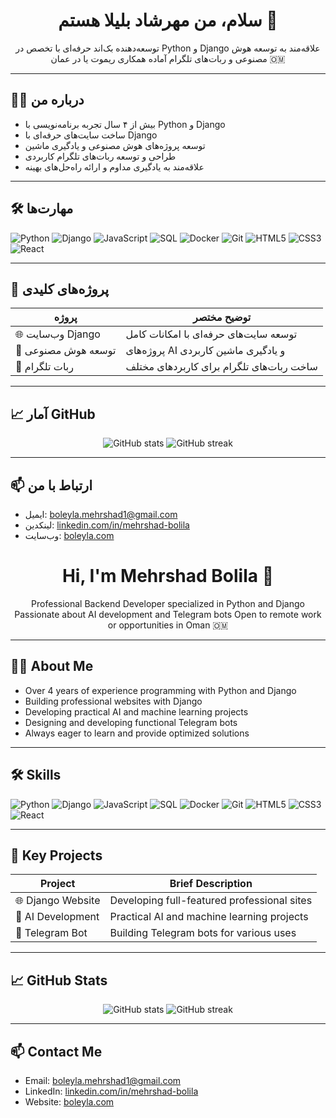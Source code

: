 <!-- ================== فارسی ================== -->

<h1 align="center">سلام، من مهرشاد بلیلا هستم 👋</h1>

<p align="center">
  توسعه‌دهنده بک‌اند حرفه‌ای با تخصص در Python و Django  
  علاقه‌مند به توسعه هوش مصنوعی و ربات‌های تلگرام  
  آماده همکاری ریموت یا در عمان 🇴🇲
</p>

---

## 👨‍💻 درباره من

- بیش از ۴ سال تجربه برنامه‌نویسی با Python و Django  
- ساخت سایت‌های حرفه‌ای با Django  
- توسعه پروژه‌های هوش مصنوعی و یادگیری ماشین  
- طراحی و توسعه ربات‌های تلگرام کاربردی  
- علاقه‌مند به یادگیری مداوم و ارائه راه‌حل‌های بهینه

---

## 🛠️ مهارت‌ها

![Python](https://img.shields.io/badge/-Python-3776AB?style=flat&logo=python&logoColor=white)
![Django](https://img.shields.io/badge/-Django-092E20?style=flat&logo=django&logoColor=white)
![JavaScript](https://img.shields.io/badge/-JavaScript-F7DF1E?style=flat&logo=javascript&logoColor=black)
![SQL](https://img.shields.io/badge/-SQL-4479A1?style=flat&logo=postgresql&logoColor=white)
![Docker](https://img.shields.io/badge/-Docker-2496ED?style=flat&logo=docker&logoColor=white)
![Git](https://img.shields.io/badge/-Git-F05032?style=flat&logo=git&logoColor=white)
![HTML5](https://img.shields.io/badge/-HTML5-E34F26?style=flat&logo=html5&logoColor=white)
![CSS3](https://img.shields.io/badge/-CSS3-1572B6?style=flat&logo=css3&logoColor=white)
![React](https://img.shields.io/badge/-React-61DAFB?style=flat&logo=react&logoColor=black)

---

## 📂 پروژه‌های کلیدی

| پروژه                     | توضیح مختصر                                   |
|---------------------------|----------------------------------------------|
| 🌐 وب‌سایت Django          | توسعه سایت‌های حرفه‌ای با امکانات کامل       |
| 🤖 توسعه هوش مصنوعی       | پروژه‌های AI و یادگیری ماشین کاربردی          |
| 📱 ربات تلگرام             | ساخت ربات‌های تلگرام برای کاربردهای مختلف      |

---

## 📈 آمار GitHub

<p align="center">
  <img src="https://github-readme-stats.vercel.app/api?username=boleyla1&show_icons=true&count_private=true&theme=tokyonight" alt="GitHub stats" />
  <img src="https://github-readme-streak-stats.herokuapp.com/?user=boleyla1&theme=tokyonight" alt="GitHub streak" />
</p>

---

## 📫 ارتباط با من

- ایمیل: boleyla.mehrshad1@gmail.com  
- لینکدین: [linkedin.com/in/mehrshad-bolila](https://linkedin.com/in/mehrshad-bolila)  
- وب‌سایت: [boleyla.com](https://boleyla.com)  

<!-- ================== English ================== -->

<h1 align="center">Hi, I'm Mehrshad Bolila 👋</h1>

<p align="center">
  Professional Backend Developer specialized in Python and Django  
  Passionate about AI development and Telegram bots  
  Open to remote work or opportunities in Oman 🇴🇲
</p>

---

## 👨‍💻 About Me

- Over 4 years of experience programming with Python and Django  
- Building professional websites with Django  
- Developing practical AI and machine learning projects  
- Designing and developing functional Telegram bots  
- Always eager to learn and provide optimized solutions

---

## 🛠️ Skills

![Python](https://img.shields.io/badge/-Python-3776AB?style=flat&logo=python&logoColor=white)
![Django](https://img.shields.io/badge/-Django-092E20?style=flat&logo=django&logoColor=white)
![JavaScript](https://img.shields.io/badge/-JavaScript-F7DF1E?style=flat&logo=javascript&logoColor=black)
![SQL](https://img.shields.io/badge/-SQL-4479A1?style=flat&logo=postgresql&logoColor=white)
![Docker](https://img.shields.io/badge/-Docker-2496ED?style=flat&logo=docker&logoColor=white)
![Git](https://img.shields.io/badge/-Git-F05032?style=flat&logo=git&logoColor=white)
![HTML5](https://img.shields.io/badge/-HTML5-E34F26?style=flat&logo=html5&logoColor=white)
![CSS3](https://img.shields.io/badge/-CSS3-1572B6?style=flat&logo=css3&logoColor=white)
![React](https://img.shields.io/badge/-React-61DAFB?style=flat&logo=react&logoColor=black)

---

## 📂 Key Projects

| Project                  | Brief Description                             |
|--------------------------|----------------------------------------------|
| 🌐 Django Website         | Developing full-featured professional sites  |
| 🤖 AI Development         | Practical AI and machine learning projects    |
| 📱 Telegram Bot           | Building Telegram bots for various uses       |

---

## 📈 GitHub Stats

<p align="center">
  <img src="https://github-readme-stats.vercel.app/api?username=boleyla1&show_icons=true&count_private=true&theme=tokyonight" alt="GitHub stats" />
  <img src="https://github-readme-streak-stats.herokuapp.com/?user=boleyla1&theme=tokyonight" alt="GitHub streak" />
</p>

---

## 📫 Contact Me

- Email: boleyla.mehrshad1@gmail.com  
- LinkedIn: [linkedin.com/in/mehrshad-bolila](https://linkedin.com/in/mehrshad-bolila)  
- Website: [boleyla.com](https://boleyla.com)  
